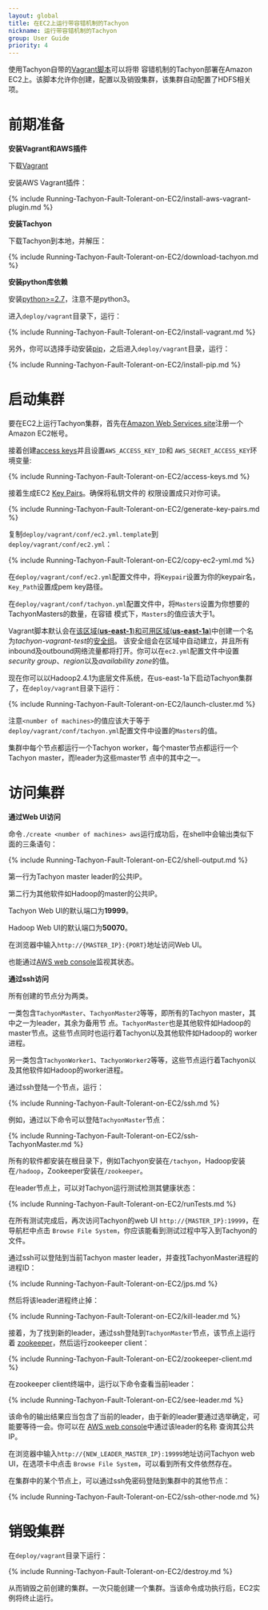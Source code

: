 ```yaml
---
layout: global
title: 在EC2上运行带容错机制的Tachyon
nickname: 运行带容错机制的Tachyon
group: User Guide
priority: 4
---
```


使用Tachyon自带的[Vagrant脚本](https://github.com/amplab/tachyon/tree/master/deploy/vagrant)可以将带
容错机制的Tachyon部署在Amazon EC2上。该脚本允许你创建，配置以及销毁集群，该集群自动配置了HDFS相关项。

# 前期准备

**安装Vagrant和AWS插件**

下载[Vagrant](https://www.vagrantup.com/downloads.html)

安装AWS Vagrant插件：

{% include Running-Tachyon-Fault-Tolerant-on-EC2/install-aws-vagrant-plugin.md %}

**安装Tachyon**

下载Tachyon到本地，并解压：

{% include Running-Tachyon-Fault-Tolerant-on-EC2/download-tachyon.md %}

**安装python库依赖**

安装[python>=2.7](https://www.python.org/)，注意不是python3。

进入`deploy/vagrant`目录下，运行：

{% include Running-Tachyon-Fault-Tolerant-on-EC2/install-vagrant.md %}

另外，你可以选择手动安装[pip](https://pip.pypa.io/en/latest/installing/)，之后进入`deploy/vagrant`目录，运行：

{% include Running-Tachyon-Fault-Tolerant-on-EC2/install-pip.md %}


# 启动集群

要在EC2上运行Tachyon集群，首先在[Amazon Web Services site](http://aws.amazon.com/)注册一个Amazon EC2帐号。

接着创建[access keys](https://aws.amazon.com/developers/access-keys/)并且设置`AWS_ACCESS_KEY_ID`和
`AWS_SECRET_ACCESS_KEY`环境变量:

{% include Running-Tachyon-Fault-Tolerant-on-EC2/access-keys.md %}

接着生成EC2
[Key Pairs](http://docs.aws.amazon.com/AWSEC2/latest/UserGuide/ec2-key-pairs.html)。确保将私钥文件的
权限设置成只对你可读。

{% include Running-Tachyon-Fault-Tolerant-on-EC2/generate-key-pairs.md %}

复制`deploy/vagrant/conf/ec2.yml.template`到`deploy/vagrant/conf/ec2.yml`：

{% include Running-Tachyon-Fault-Tolerant-on-EC2/copy-ec2-yml.md %}

在`deploy/vagrant/conf/ec2.yml`配置文件中，将`Keypair`设置为你的keypair名，`Key_Path`设置成pem key路径。

在`deploy/vagrant/conf/tachyon.yml`配置文件中，将`Masters`设置为你想要的TachyonMasters的数量，在容错
模式下，`Masters`的值应该大于1。

Vagrant脚本默认会在[该区域(**us-east-1**)和可用区域(**us-east-1a**)](http://docs.aws.amazon.com/AWSEC2/latest/UserGuide/using-regions-availability-zones.html)中创建一个名为*tachyon-vagrant-test*的[安全组](http://docs.aws.amazon.com/AWSEC2/latest/UserGuide/using-network-security.html)。
该安全组会在区域中自动建立，并且所有inbound及outbound网络流量都将打开。你可以在`ec2.yml`配置文件中设置*security group*、*region*以及*availability zone*的值。

现在你可以以Hadoop2.4.1为底层文件系统，在us-east-1a下启动Tachyon集群了，在`deploy/vagrant`目录下运行：

{% include Running-Tachyon-Fault-Tolerant-on-EC2/launch-cluster.md %}

注意`<number of machines>`的值应该大于等于`deploy/vagrant/conf/tachyon.yml`配置文件中设置的`Masters`的值。

集群中每个节点都运行一个Tachyon worker，每个master节点都运行一个Tachyon master，而leader为这些master节
点中的其中之一。

# 访问集群

**通过Web UI访问**

命令`./create <number of machines> aws`运行成功后，在shell中会输出类似下面的三条语句：

{% include Running-Tachyon-Fault-Tolerant-on-EC2/shell-output.md %}

第一行为Tachyon master leader的公共IP。

第二行为其他软件如Hadoop的master的公共IP。

Tachyon Web UI的默认端口为**19999**。

Hadoop Web UI的默认端口为**50070**。

在浏览器中输入`http://{MASTER_IP}:{PORT}`地址访问Web UI。

也能通过[AWS web console](https://console.aws.amazon.com/console/home?region=us-east-1)监视其状态。

**通过ssh访问**

所有创建的节点分为两类。

一类包含`TachyonMaster`、`TachyonMaster2`等等，即所有的Tachyon master，其中之一为leader，其余为备用节
点。`TachyonMaster`也是其他软件如Hadoop的master节点。这些节点同时也运行着Tachyon以及其他软件如Hadoop的
worker进程。

另一类包含`TachyonWorker1`、`TachyonWorker2`等等，这些节点运行着Tachyon以及其他软件如Hadoop的worker进程。

通过ssh登陆一个节点，运行：

{% include Running-Tachyon-Fault-Tolerant-on-EC2/ssh.md %}

例如，通过以下命令可以登陆`TachyonMaster`节点：

{% include Running-Tachyon-Fault-Tolerant-on-EC2/ssh-TachyonMaster.md %}

所有的软件都安装在根目录下，例如Tachyon安装在`/tachyon`，Hadoop安装在`/hadoop`，Zookeeper安装在`/zookeeper`。

在leader节点上，可以对Tachyon运行测试检测其健康状态：

{% include Running-Tachyon-Fault-Tolerant-on-EC2/runTests.md %}

在所有测试完成后，再次访问Tachyon的web UI `http://{MASTER_IP}:19999`，在导航栏中点击
`Browse File System`，你应该能看到测试过程中写入到Tachyon的文件。

通过ssh可以登陆到当前Tachyon master leader，并查找TachyonMaster进程的进程ID：

{% include Running-Tachyon-Fault-Tolerant-on-EC2/jps.md %}

然后将该leader进程终止掉：

{% include Running-Tachyon-Fault-Tolerant-on-EC2/kill-leader.md %}

接着，为了找到新的leader，通过ssh登陆到`TachyonMaster`节点，该节点上运行着
[zookeeper](http://zookeeper.apache.org/)，然后运行zookeeper client：

{% include Running-Tachyon-Fault-Tolerant-on-EC2/zookeeper-client.md %}

在zookeeper client终端中，运行以下命令查看当前leader：

{% include Running-Tachyon-Fault-Tolerant-on-EC2/see-leader.md %}

该命令的输出结果应当包含了当前的leader，由于新的leader要通过选举确定，可能要等待一会。你可以在
[AWS web console](https://console.aws.amazon.com/console/home?region=us-east-1)中通过该leader的名称
查询其公共IP。

在浏览器中输入`http://{NEW_LEADER_MASTER_IP}:19999`地址访问Tachyon web UI，在选项卡中点击
`Browse File System`，可以看到所有文件依然存在。

在集群中的某个节点上，可以通过ssh免密码登陆到集群中的其他节点：

{% include Running-Tachyon-Fault-Tolerant-on-EC2/ssh-other-node.md %}

# 销毁集群

在`deploy/vagrant`目录下运行：

{% include Running-Tachyon-Fault-Tolerant-on-EC2/destroy.md %}

从而销毁之前创建的集群。一次只能创建一个集群。当该命令成功执行后，EC2实例将终止运行。
